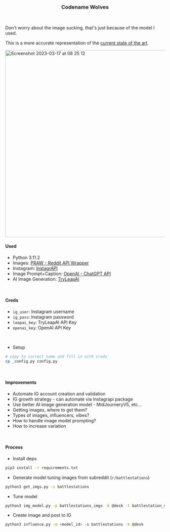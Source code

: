 <p align="center">
    <h3 align="center">Codename Wolves</h3>
</p>

<br>

Don't worry about the image sucking, that's just because of the model I used.

This is a more accurate representation of the [current state of the art](https://medium.com/mlearning-ai/midjourneys-latest-version-5-ai-art-generator-v5-midjourney-is-out-adba7d642f27).

<img width="592" alt="Screenshot 2023-03-17 at 08 25 12" src="https://user-images.githubusercontent.com/25046261/225948583-b0fbde92-f87f-4671-95eb-73e06cf7c9fe.png" href="https://twitter.com/smokeawayyy/status/1636442764698329088?s=46">


<br>

#### Used

* Python 3.11.2
* Images: [PRAW - Reddit API Wrapper](https://praw.readthedocs.io/en/stable/)
* Instagram: [InstagrAPI](https://adw0rd.github.io/instagrapi/)
* Image Prompt+Caption: [OpenAI - ChatGPT API](https://openai.com/blog/openai-api)
* AI Image Generation: [TryLeapAI](https://www.tryleap.ai/)

<br>

#### Creds

* `ig_user`: Instagram username
* `ig_pass`: Instagram password
* `leapai_key`: TryLeapAI API Key
* `openai_key`: OpenAI API Key

<br>

* Setup

```bash
# copy to correct name and fill in with creds
cp _config.py config.py
```

<br>

#### Improvements

* Automate IG account creation and validation
* IG growth strategy - can automate via Instagrapi package
* Use better AI image generation model - MidJourneryV5, etc...
* Getting images, where to get them?
* Types of images, influencers, vibes?
* How to handle image model prompting?
* How to increase variation

<br>

#### Process

* Install deps

```bash
pip3 install -r requirements.txt
```

* Generate model tuning images from subreddit (`r/battlestations`)

```bash
python3 get_imgs.py -s battlestations
```

* Tune model

```bash
python3 img_model.py -p battlestations_imgs -k @desk -t battlestation_model_v1
```

* Create image and post to IG

```bash
python3 influence.py -m <model_id> -s battlestations -k @desk
```
